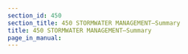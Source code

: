 ```yaml
---
section_id: 450
section_title: 450 STORMWATER MANAGEMENT—Summary
title: 450 STORMWATER MANAGEMENT—Summary
page_in_manual: 
---
```

